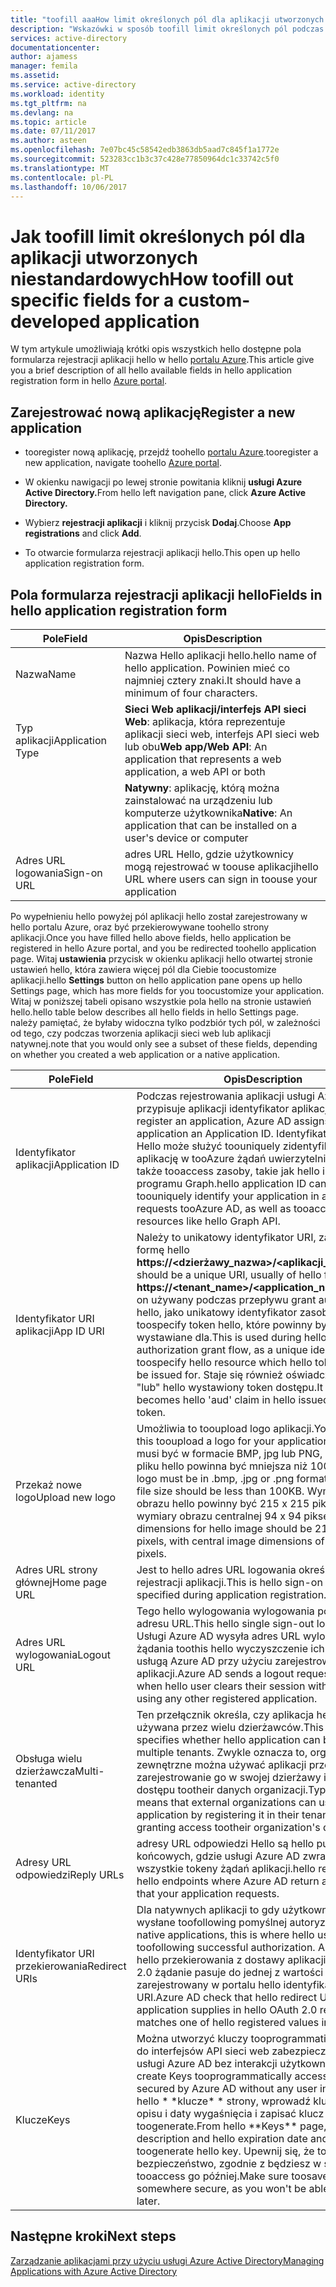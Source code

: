 ```yaml
---
title: "toofill aaaHow limit określonych pól dla aplikacji utworzonych niestandardowych | Dokumentacja firmy Microsoft"
description: "Wskazówki w sposób toofill limit określonych pól podczas rejestrowania aplikacji niestandardowej rozwinięte z usługą Azure AD"
services: active-directory
documentationcenter: 
author: ajamess
manager: femila
ms.assetid: 
ms.service: active-directory
ms.workload: identity
ms.tgt_pltfrm: na
ms.devlang: na
ms.topic: article
ms.date: 07/11/2017
ms.author: asteen
ms.openlocfilehash: 7e07bc45c58542edb3863db5aad7c845f1a1772e
ms.sourcegitcommit: 523283cc1b3c37c428e77850964dc1c33742c5f0
ms.translationtype: MT
ms.contentlocale: pl-PL
ms.lasthandoff: 10/06/2017
---
```

# <a name="how-toofill-out-specific-fields-for-a-custom-developed-application"></a><span data-ttu-id="5f45f-103">Jak toofill limit określonych pól dla aplikacji utworzonych niestandardowych</span><span class="sxs-lookup"><span data-stu-id="5f45f-103">How toofill out specific fields for a custom-developed application</span></span>

<span data-ttu-id="5f45f-104">W tym artykule umożliwiają krótki opis wszystkich hello dostępne pola formularza rejestracji aplikacji hello w hello [portalu Azure](https://portal.azure.com).</span><span class="sxs-lookup"><span data-stu-id="5f45f-104">This article give you a brief description of all hello available fields in hello application registration form in hello [Azure portal](https://portal.azure.com).</span></span>

## <a name="register-a-new-application"></a><span data-ttu-id="5f45f-105">Zarejestrować nową aplikację</span><span class="sxs-lookup"><span data-stu-id="5f45f-105">Register a new application</span></span>

-   <span data-ttu-id="5f45f-106">tooregister nową aplikację, przejdź toohello [portalu Azure](https://portal.azure.com).</span><span class="sxs-lookup"><span data-stu-id="5f45f-106">tooregister a new application, navigate toohello [Azure portal](https://portal.azure.com).</span></span>

-   <span data-ttu-id="5f45f-107">W okienku nawigacji po lewej stronie powitania kliknij **usługi Azure Active Directory.**</span><span class="sxs-lookup"><span data-stu-id="5f45f-107">From hello left navigation pane, click **Azure Active Directory.**</span></span>

-   <span data-ttu-id="5f45f-108">Wybierz **rejestracji aplikacji** i kliknij przycisk **Dodaj**.</span><span class="sxs-lookup"><span data-stu-id="5f45f-108">Choose **App registrations** and click **Add**.</span></span>

-   <span data-ttu-id="5f45f-109">To otwarcie formularza rejestracji aplikacji hello.</span><span class="sxs-lookup"><span data-stu-id="5f45f-109">This open up hello application registration form.</span></span>

## <a name="fields-in-hello-application-registration-form"></a><span data-ttu-id="5f45f-110">Pola formularza rejestracji aplikacji hello</span><span class="sxs-lookup"><span data-stu-id="5f45f-110">Fields in hello application registration form</span></span>


| <span data-ttu-id="5f45f-111">Pole</span><span class="sxs-lookup"><span data-stu-id="5f45f-111">Field</span></span>            | <span data-ttu-id="5f45f-112">Opis</span><span class="sxs-lookup"><span data-stu-id="5f45f-112">Description</span></span>                                                                              |
|------------------|------------------------------------------------------------------------------------------|
| <span data-ttu-id="5f45f-113">Nazwa</span><span class="sxs-lookup"><span data-stu-id="5f45f-113">Name</span></span>             | <span data-ttu-id="5f45f-114">Nazwa Hello aplikacji hello.</span><span class="sxs-lookup"><span data-stu-id="5f45f-114">hello name of hello application.</span></span> <span data-ttu-id="5f45f-115">Powinien mieć co najmniej cztery znaki.</span><span class="sxs-lookup"><span data-stu-id="5f45f-115">It should have a minimum of four characters.</span></span>                |
| <span data-ttu-id="5f45f-116">Typ aplikacji</span><span class="sxs-lookup"><span data-stu-id="5f45f-116">Application Type</span></span> | <span data-ttu-id="5f45f-117">**Sieci Web aplikacji/interfejs API sieci Web**: aplikacja, która reprezentuje aplikacji sieci web, interfejs API sieci web lub obu</span><span class="sxs-lookup"><span data-stu-id="5f45f-117">**Web app/Web API**: An application that represents a web application, a web API or both</span></span> 
| |<span data-ttu-id="5f45f-118">**Natywny**: aplikację, którą można zainstalować na urządzeniu lub komputerze użytkownika</span><span class="sxs-lookup"><span data-stu-id="5f45f-118">**Native**: An application that can be installed on a user's device or computer</span></span>           |
| <span data-ttu-id="5f45f-119">Adres URL logowania</span><span class="sxs-lookup"><span data-stu-id="5f45f-119">Sign-on URL</span></span>      | <span data-ttu-id="5f45f-120">adres URL Hello, gdzie użytkownicy mogą rejestrować w toouse aplikacji</span><span class="sxs-lookup"><span data-stu-id="5f45f-120">hello URL where users can sign in toouse your application</span></span>                                  |

<span data-ttu-id="5f45f-121">Po wypełnieniu hello powyżej pól aplikacji hello został zarejestrowany w hello portalu Azure, oraz być przekierowywane toohello strony aplikacji.</span><span class="sxs-lookup"><span data-stu-id="5f45f-121">Once you have filled hello above fields, hello application be registered in hello Azure portal, and you be redirected toohello application page.</span></span> <span data-ttu-id="5f45f-122">Witaj **ustawienia** przycisk w okienku aplikacji hello otwartej stronie ustawień hello, która zawiera więcej pól dla Ciebie toocustomize aplikacji.</span><span class="sxs-lookup"><span data-stu-id="5f45f-122">hello **Settings** button on hello application pane opens up hello Settings page, which has more fields for you toocustomize your application.</span></span> <span data-ttu-id="5f45f-123">Witaj w poniższej tabeli opisano wszystkie pola hello na stronie ustawień hello.</span><span class="sxs-lookup"><span data-stu-id="5f45f-123">hello table below describes all hello fields in hello Settings page.</span></span> <span data-ttu-id="5f45f-124">należy pamiętać, że byłaby widoczna tylko podzbiór tych pól, w zależności od tego, czy podczas tworzenia aplikacji sieci web lub aplikacji natywnej.</span><span class="sxs-lookup"><span data-stu-id="5f45f-124">note that you would only see a subset of these fields, depending on whether you created a web application or a native application.</span></span>

| <span data-ttu-id="5f45f-125">Pole</span><span class="sxs-lookup"><span data-stu-id="5f45f-125">Field</span></span>           | <span data-ttu-id="5f45f-126">Opis</span><span class="sxs-lookup"><span data-stu-id="5f45f-126">Description</span></span>                                                                                                                                                                                                                                                                                                     |
|-----------------|-----------------------------------------------------------------------------------------------------------------------------------------------------------------------------------------------------------------------------------------------------------------------------------------------------------------|
| <span data-ttu-id="5f45f-127">Identyfikator aplikacji</span><span class="sxs-lookup"><span data-stu-id="5f45f-127">Application ID</span></span>  | <span data-ttu-id="5f45f-128">Podczas rejestrowania aplikacji usługi Azure AD przypisuje aplikacji identyfikator aplikacji.</span><span class="sxs-lookup"><span data-stu-id="5f45f-128">When you register an application, Azure AD assigns your application an Application ID.</span></span> <span data-ttu-id="5f45f-129">Identyfikator aplikacji Hello może służyć toouniquely zidentyfikować aplikację w tooAzure żądań uwierzytelniania AD, a także tooaccess zasoby, takie jak hello interfejsu API programu Graph.</span><span class="sxs-lookup"><span data-stu-id="5f45f-129">hello application ID can be used toouniquely identify your application in authentication requests tooAzure AD, as well as tooaccess resources like hello Graph API.</span></span>                                                          |
| <span data-ttu-id="5f45f-130">Identyfikator URI aplikacji</span><span class="sxs-lookup"><span data-stu-id="5f45f-130">App ID URI</span></span>      | <span data-ttu-id="5f45f-131">Należy to unikatowy identyfikator URI, zazwyczaj formę hello **https://&lt;dzierżawy\_nazwa&gt;/&lt;aplikacji\_nazwa&gt;.**</span><span class="sxs-lookup"><span data-stu-id="5f45f-131">This should be a unique URI, usually of hello form **https://&lt;tenant\_name&gt;/&lt;application\_name&gt;.**</span></span> <span data-ttu-id="5f45f-132">Jest on używany podczas przepływu grant autoryzacji hello, jako unikatowy identyfikator zasobu hello toospecify token hello, które powinny być wystawiane dla.</span><span class="sxs-lookup"><span data-stu-id="5f45f-132">This is used during hello authorization grant flow, as a unique identifier toospecify hello resource which hello token should be issued for.</span></span> <span data-ttu-id="5f45f-133">Staje się również oświadczenie hello "lub" hello wystawiony token dostępu.</span><span class="sxs-lookup"><span data-stu-id="5f45f-133">It also becomes hello 'aud' claim in hello issued access token.</span></span> |
| <span data-ttu-id="5f45f-134">Przekaż nowe logo</span><span class="sxs-lookup"><span data-stu-id="5f45f-134">Upload new logo</span></span> | <span data-ttu-id="5f45f-135">Umożliwia to tooupload logo aplikacji.</span><span class="sxs-lookup"><span data-stu-id="5f45f-135">You can use this tooupload a logo for your application.</span></span> <span data-ttu-id="5f45f-136">Witaj logo musi być w formacie BMP, jpg lub PNG, a rozmiar pliku hello powinna być mniejsza niż 100KB.</span><span class="sxs-lookup"><span data-stu-id="5f45f-136">hello logo must be in .bmp, .jpg or .png format, and hello file size should be less than 100KB.</span></span> <span data-ttu-id="5f45f-137">Wymiary Hello obrazu hello powinny być 215 x 215 pikseli i wymiary obrazu centralnej 94 x 94 pikseli.</span><span class="sxs-lookup"><span data-stu-id="5f45f-137">hello dimensions for hello image should be 215x215 pixels, with central image dimensions of 94x94 pixels.</span></span>                                                       |
| <span data-ttu-id="5f45f-138">Adres URL strony głównej</span><span class="sxs-lookup"><span data-stu-id="5f45f-138">Home page URL</span></span>   | <span data-ttu-id="5f45f-139">Jest to hello adres URL logowania określony podczas rejestracji aplikacji.</span><span class="sxs-lookup"><span data-stu-id="5f45f-139">This is hello sign-on URL specified during application registration.</span></span>                                                                                                                                                                                                                                              |
| <span data-ttu-id="5f45f-140">Adres URL wylogowania</span><span class="sxs-lookup"><span data-stu-id="5f45f-140">Logout URL</span></span>      | <span data-ttu-id="5f45f-141">Tego hello wylogowania wylogowania pojedynczego adresu URL.</span><span class="sxs-lookup"><span data-stu-id="5f45f-141">This hello single sign-out logout URL.</span></span> <span data-ttu-id="5f45f-142">Usługi Azure AD wysyła adres URL wylogowania żądania toothis hello wyczyszczenie ich sesji z usługą Azure AD przy użyciu zarejestrowanej aplikacji.</span><span class="sxs-lookup"><span data-stu-id="5f45f-142">Azure AD sends a logout request toothis URL when hello user clears their session with Azure AD using any other registered application.</span></span>                                                                                                                                       |
| <span data-ttu-id="5f45f-143">Obsługa wielu dzierżawcza</span><span class="sxs-lookup"><span data-stu-id="5f45f-143">Multi-tenanted</span></span>  | <span data-ttu-id="5f45f-144">Ten przełącznik określa, czy aplikacja hello może być używana przez wielu dzierżawców.</span><span class="sxs-lookup"><span data-stu-id="5f45f-144">This switch specifies whether hello application can be used by multiple tenants.</span></span> <span data-ttu-id="5f45f-145">Zwykle oznacza to, organizacje zewnętrzne można używać aplikacji przez zarejestrowanie go w swojej dzierżawy i udzielanie dostępu tootheir danych organizacji.</span><span class="sxs-lookup"><span data-stu-id="5f45f-145">Typically, this means that external organizations can use your application by registering it in their tenant and granting access tootheir organization's data.</span></span>                                                                   |
| <span data-ttu-id="5f45f-146">Adresy URL odpowiedzi</span><span class="sxs-lookup"><span data-stu-id="5f45f-146">Reply URLs</span></span>      | <span data-ttu-id="5f45f-147">adresy URL odpowiedzi Hello są hello punktów końcowych, gdzie usługi Azure AD zwracać wszystkie tokeny żądań aplikacji.</span><span class="sxs-lookup"><span data-stu-id="5f45f-147">hello reply URLs are hello endpoints where Azure AD return any tokens that your application requests.</span></span>                                                                                                                                                                                                          |
| <span data-ttu-id="5f45f-148">Identyfikator URI przekierowania</span><span class="sxs-lookup"><span data-stu-id="5f45f-148">Redirect URIs</span></span>   | <span data-ttu-id="5f45f-149">Dla natywnych aplikacji to gdy użytkownik hello być wysłane toofollowing pomyślnej autoryzacji.</span><span class="sxs-lookup"><span data-stu-id="5f45f-149">For native applications, this is where hello user be sent toofollowing successful authorization.</span></span> <span data-ttu-id="5f45f-150">Azure AD czy hello przekierowania z dostawy aplikacji hello OAuth 2.0 żądanie pasuje do jednej z wartości hello zarejestrowany w portalu hello identyfikatora URI.</span><span class="sxs-lookup"><span data-stu-id="5f45f-150">Azure AD check that hello redirect URI your application supplies in hello OAuth 2.0 request matches one of hello registered values in hello portal.</span></span>                                                            |
| <span data-ttu-id="5f45f-151">Klucze</span><span class="sxs-lookup"><span data-stu-id="5f45f-151">Keys</span></span>            | <span data-ttu-id="5f45f-152">Można utworzyć kluczy tooprogrammatically dostępu do interfejsów API sieci web zabezpieczonych przez usługi Azure AD bez interakcji użytkownika.</span><span class="sxs-lookup"><span data-stu-id="5f45f-152">You can create Keys tooprogrammatically access web APIs secured by Azure AD without any user interaction.</span></span> <span data-ttu-id="5f45f-153">Z hello \* \*klucze\* \* strony, wprowadź klucza hello ich opisu i daty wygaśnięcia i zapisać klucz hello toogenerate.</span><span class="sxs-lookup"><span data-stu-id="5f45f-153">From hello \*\*Keys\*\* page, enter a key description and hello expiration date and save toogenerate hello key.</span></span> <span data-ttu-id="5f45f-154">Upewnij się, że toosave gdzieś bezpieczeństwo, zgodnie z będziesz w stanie tooaccess go później.</span><span class="sxs-lookup"><span data-stu-id="5f45f-154">Make sure toosave it somewhere secure, as you won't be able tooaccess it later.</span></span>             |

## <a name="next-steps"></a><span data-ttu-id="5f45f-155">Następne kroki</span><span class="sxs-lookup"><span data-stu-id="5f45f-155">Next steps</span></span>
[<span data-ttu-id="5f45f-156">Zarządzanie aplikacjami przy użyciu usługi Azure Active Directory</span><span class="sxs-lookup"><span data-stu-id="5f45f-156">Managing Applications with Azure Active Directory</span></span>](active-directory-enable-sso-scenario.md)
